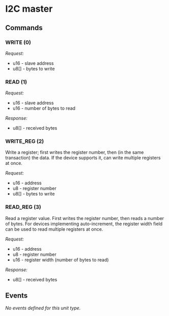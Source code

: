 # I2C master

## Commands

### WRITE (0)

*Request:*
- u16 - slave address
- u8[] - bytes to write

### READ (1)

*Request:*
- u16 - slave address
- u16 - number of bytes to read

*Response:*
- u8[] - received bytes

### WRITE_REG (2)

Write a register; first writes the register number, then (in the same transaction)
the data. If the device supports it, can write multiple registers at once.

*Request:*
- u16 - address
- u8 - register number
- u8[] - bytes to write

### READ_REG (3)

Read a register value. First writes the register number, then reads a number of bytes.
For devices implementing auto-increment, the register width field can be used to read
multiple registers at once.

*Request:*
- u16 - address
- u8 - register number
- u16 - register width (number of bytes to read)

*Response:*
- u8[] - received bytes


## Events

*No events defined for this unit type.*
